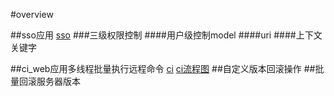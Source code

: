 #overview

##sso应用
[sso](http://dl2.iteye.com/upload/attachment/0117/2795/e7d7e9f9-4e06-39ab-be54-e3c97ced3aaa.png)
###三级权限控制
####用户级控制model
####uri
####上下文关键字

##ci_web应用多线程批量执行远程命令
[ci](http://dl2.iteye.com/upload/attachment/0117/2809/27302f15-a520-309b-bf66-a97eb6e71186.png)
[ci流程图](http://dl2.iteye.com/upload/attachment/0117/2807/6369d5a7-3b3d-3ce0-a62a-5380bdf18f4a.png)
##自定义版本回滚操作
##批量回滚服务器版本

